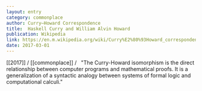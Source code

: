 ```yaml
---
layout: entry
category: commonplace
author: Curry–Howard Correspondence
title:  Haskell Curry and William Alvin Howard
publication: Wikipedia
link: https://en.m.wikipedia.org/wiki/Curry%E2%80%93Howard_correspondence
date: 2017-03-01
---
```


[[2017]] / [[commonplace]] / 
 
"The Curry-Howard isomorphism is the direct relationship between computer programs and mathematical proofs. It is a generalization of a syntactic analogy between systems of formal logic and computational calculi."
